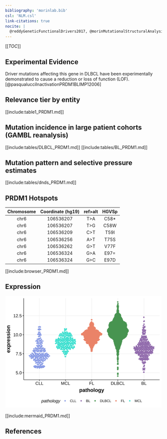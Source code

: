 ```yaml
---
bibliography: 'morinlab.bib'
csl: 'NLM.csl'
link-citations: true
nocite: |
  @reddyGeneticFunctionalDrivers2017, @morinMutationalStructuralAnalysis2013, @pasqualucciInactivationPRDM1BLIMP12006, @zhangGeneticHeterogeneityDiffuse2013, 
---
```

[[_TOC_]]


## Experimental Evidence

Driver mutations affecting this gene in DLBCL have been experimentally demonstrated to cause a reduction or loss of function (LOF).[@pasqualucciInactivationPRDM1BLIMP12006]

## Relevance tier by entity

[[include:table1_PRDM1.md]]

## Mutation incidence in large patient cohorts (GAMBL reanalysis)

[[include:tables/DLBCL_PRDM1.md]]
[[include:tables/BL_PRDM1.md]]

## Mutation pattern and selective pressure estimates

[[include:tables/dnds_PRDM1.md]]

## PRDM1 Hotspots

| Chromosome |Coordinate (hg19) | ref>alt | HGVSp | 
 | :---:| :---: | :--: | :---: |
| chr6 | 106536207 | T>A | C58* |
| chr6 | 106536207 | T>G | C58W |
| chr6 | 106536209 | C>T | T59I |
| chr6 | 106536256 | A>T | T75S |
| chr6 | 106536262 | G>T | V77F |
| chr6 | 106536324 | G>A | E97= |
| chr6 | 106536324 | G>C | E97D |

[[include:browser_PRDM1.md]]

## Expression
![](images/gene_expression/PRDM1_by_pathology.svg)
<!-- ORIGIN: pasqualucciInactivationPRDM1BLIMP12006 -->
<!-- DLBCL: pasqualucciInactivationPRDM1BLIMP12006a -->
<!-- BL: 2 -->

[[include:mermaid_PRDM1.md]]

## References

